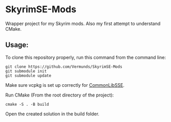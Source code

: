 # SkyrimSE-Mods
 Wrapper project for my Skyrim mods. Also my first attempt to understand CMake.
 
## Usage:
 To clone this repository properly, run this command from the command line:
 
    git clone https://github.com/Vermunds/SkyrimSE-Mods
    git submodule init
    git submodule update

 Make sure vcpkg is set up correctly for [CommonLibSSE](https://github.com/Ryan-rsm-McKenzie/CommonLibSSE).
 
 Run CMake (From the root directory of the project):
 
    cmake -S . -B build
    
 Open the created solution in the build folder.
